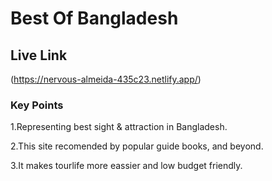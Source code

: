# Best Of Bangladesh

## Live Link
(https://nervous-almeida-435c23.netlify.app/)

### Key Points
1.Representing best sight & attraction in Bangladesh.

2.This site recomended by popular guide books, and beyond.

3.It makes tourlife more eassier and low budget friendly.